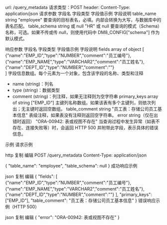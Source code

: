 url: /query_metadata
请求类型：POST
header: Content-Type: application/json
请求参数
字段名	字段类型	字段值示例	字段说明
table_name	string	"employee"	要查询的目标表名，必填。内部会转换为大写，与数据库中的表名匹配。
table_schema	string 或 null	"HR" 或 null	要查询的模式（Schema）名称，可选。如果不传或传 null，则使用代码中 DM8_CONFIG["schema"] 作为默认模式。

响应参数
字段名	字段类型	字段值示例	字段说明
fields	array of object	[<br> {"name":"EMP_ID","type":"NUMBER","comment":"员工编号"},<br> {"name":"EMP_NAME","type":"VARCHAR2","comment":"员工姓名"},<br> {"name":"DEPT_ID","type":"NUMBER","comment":""}<br>]	字段信息数组。每个元素为一个对象，包含该字段的名称、类型和注释
- name (string)：列名
- type (string)：数据类型
- comment (string)：列注释，如果无注释则为空字符串
primary_keys	array of string	["EMP_ID"]	主键列名称数组。如果该表有多个主键列，则依次列出；无主键时返回空数组。
table_comment	string	"员工表：存储公司员工基本信息"	表级注释，如果表没有注释则返回空字符串。
error	string（仅在出错时返回）	"ORA-00942: 表或视图不存在"	当查询过程中发生异常（如表不存在、连接失败等）时，会返回 HTTP 500 并附带此字段，表示具体的错误信息。

示例
请求示例

http
复制
编辑
POST /query_metadata
Content-Type: application/json

{
  "table_name": "employee",
  "table_schema": null
}
成功响应示例

json
复制
编辑
{
  "fields": [
    {"name":"EMP_ID","type":"NUMBER","comment":"员工编号"},
    {"name":"EMP_NAME","type":"VARCHAR2","comment":"员工姓名"},
    {"name":"DEPT_ID","type":"NUMBER","comment":""}
  ],
  "primary_keys": ["EMP_ID"],
  "table_comment": "员工表：存储公司员工基本信息"
}
错误响应示例（HTTP 500）

json
复制
编辑
{
  "error": "ORA-00942: 表或视图不存在"
}
<!--stackedit_data:
eyJoaXN0b3J5IjpbMjAzMzIwODc0LC0yMDg4NzQ2NjEyXX0=
-->